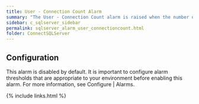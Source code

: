 ```yaml
---
title: ﻿User - Connection Count Alarm
summary: "The User - Connection Count alarm is raised when the number of users connected exceeds a threshold."
sidebar: c_sqlserver_sidebar
permalink: sqlserver_alarm_user_connectioncount.html
folder: ConnectSQLServer
---
```






## Configuration

This alarm is disabled by default. It is important to configure alarm thresholds that are appropriate to your environment before enabling this alarm. For more information, see Configure \| Alarms.

{% include links.html %}
